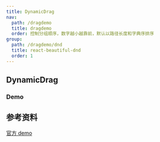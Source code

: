 ```yaml
---
title: DynamicDrag
nav:
  path: /dragdemo
  title: dragdemo
  order: 控制分组顺序，数字越小越靠前，默认以路径长度和字典序排序
group:
  path: /dragdemo/dnd
  title: react-beautiful-dnd
  order: 1
---
```


## DynamicDrag

### Demo

<code src="./DynamicDrag.jsx" title='基于react-beautiful-dnd的的动态数量拖拽' desc='动态数量的列表（带有功能组件）和删除项目的能力'></code>

## 参考资料

[官方 demo](https://github.com/atlassian/react-beautiful-dnd/blob/master/docs/about/examples.md)
